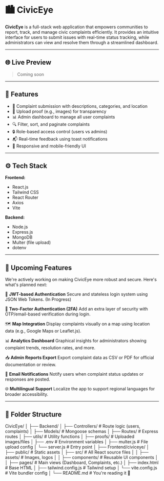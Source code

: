# 🏙️ CivicEye

**CivicEye** is a full-stack web application that empowers communities to report, track, and manage civic complaints efficiently. It provides an intuitive interface for users to submit issues with real-time status tracking, while administrators can view and resolve them through a streamlined dashboard.

---

## 🌐 Live Preview

> Coming soon

---

## 🧩 Features

- 📝 Complaint submission with descriptions, categories, and location
- 📸 Upload proof (e.g., images) for transparency
- 📊 Admin dashboard to manage all user complaints
- 🔍 Filter, sort, and paginate complaints
- 🔒 Role-based access control (users vs admins)
- 📬 Real-time feedback using toast notifications
- 🎯 Responsive and mobile-friendly UI

---

## ⚙️ Tech Stack

**Frontend:**  
- React.js  
- Tailwind CSS  
- React Router  
- Axios  
- Vite

**Backend:**  
- Node.js  
- Express.js  
- MongoDB  
- Multer (file upload)  
- dotenv

---


## 🔮 Upcoming Features

We're actively working on making CivicEye more robust and secure. Here's what's planned next:

🔐 **JWT-based Authentication**
Secure and stateless login system using JSON Web Tokens. (In Progress)

📱 **Two-Factor Authentication (2FA)**
Add an extra layer of security with OTP/email-based verification during login.

🗺️ **Map Integration**
Display complaints visually on a map using location data (e.g., Google Maps or Leaflet.js).

📊 **Analytics Dashboard**
Graphical insights for administrators showing complaint trends, resolution rates, and more.

📥 **Admin Reports Export**
Export complaint data as CSV or PDF for official documentation or review.

📨 **Email Notifications**
Notify users when complaint status updates or responses are posted.

🌐 **Multilingual Support**
Localize the app to support regional languages for broader accessibility.

---


## 📁 Folder Structure

CivicEye/
│
├── Backend/
│   ├── Controllers/          # Route logic (users, complaints)
│   ├── Models/               # Mongoose schemas
│   ├── Routes/               # Express routes
│   ├── utils/                # Utility functions
│   ├── proofs/               # Uploaded images/files
│   ├── .env                  # Environment variables
│   ├── multer.js             # File upload config
│   └── server.js             # Entry point
│
├── Frontend/civiceye/
│   ├── public/               # Static assets
│   ├── src/                  # All React source files
│   │   ├── assets/           # Images, logos
│   │   ├── components/       # Reusable UI components
│   │   ├── pages/            # Main views (Dashboard, Complaints, etc.)
│   ├── index.html            # Base HTML
│   ├── tailwind.config.js    # Tailwind setup
│   └── vite.config.js        # Vite bundler config
│
└── README.md                 # You're reading it 🙂
